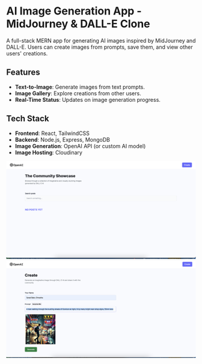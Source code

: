 # AI Image Generation App - MidJourney & DALL-E Clone

A full-stack MERN app for generating AI images inspired by MidJourney and DALL-E. Users can create images from prompts, save them, and view other users' creations.

## Features

- **Text-to-Image**: Generate images from text prompts.
- **Image Gallery**: Explore creations from other users.
- **Real-Time Status**: Updates on image generation progress.

## Tech Stack

- **Frontend**: React, TailwindCSS
- **Backend**: Node.js, Express, MongoDB
- **Image Generation**: OpenAI API (or custom AI model)
- **Image Hosting**: Cloudinary

![1](1.png)
![2](2.png)
